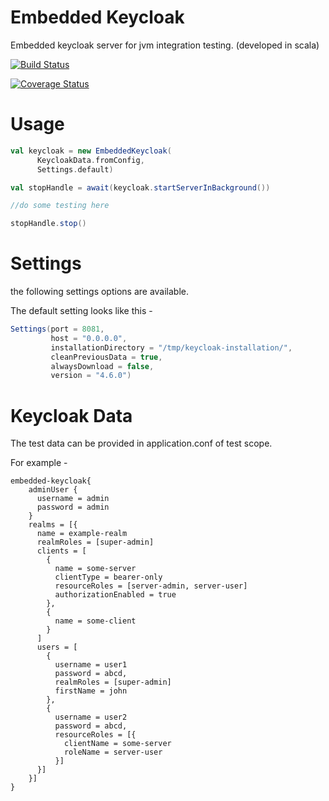 # Embedded Keycloak

Embedded keycloak server for jvm integration testing. (developed in scala)

[![Build Status](https://travis-ci.com/bilal-fazlani/embedded-keycloak.svg?branch=master)](https://travis-ci.com/bilal-fazlani/embedded-keycloak)

[![Coverage Status](https://coveralls.io/repos/github/bilal-fazlani/embedded-keycloak/badge.svg?branch=master)](https://coveralls.io/github/bilal-fazlani/embedded-keycloak?branch=master)

# Usage

```scala
val keycloak = new EmbeddedKeycloak(
      KeycloakData.fromConfig, 
      Settings.default)

val stopHandle = await(keycloak.startServerInBackground())

//do some testing here

stopHandle.stop()
```

# Settings

the following settings options are available. 

The default setting looks like this -

```scala
Settings(port = 8081,
         host = "0.0.0.0",
         installationDirectory = "/tmp/keycloak-installation/",
         cleanPreviousData = true,
         alwaysDownload = false,
         version = "4.6.0")
```

# Keycloak Data

The test data can be provided in application.conf of test scope.

For example -

```hocon
embedded-keycloak{
    adminUser {
      username = admin
      password = admin
    }
    realms = [{
      name = example-realm
      realmRoles = [super-admin]
      clients = [
        {
          name = some-server
          clientType = bearer-only
          resourceRoles = [server-admin, server-user]
          authorizationEnabled = true
        },
        {
          name = some-client
        }
      ]
      users = [
        {
          username = user1
          password = abcd,
          realmRoles = [super-admin]
          firstName = john
        },
        {
          username = user2
          password = abcd,
          resourceRoles = [{
            clientName = some-server
            roleName = server-user
          }]
      }]
    }]
}
```